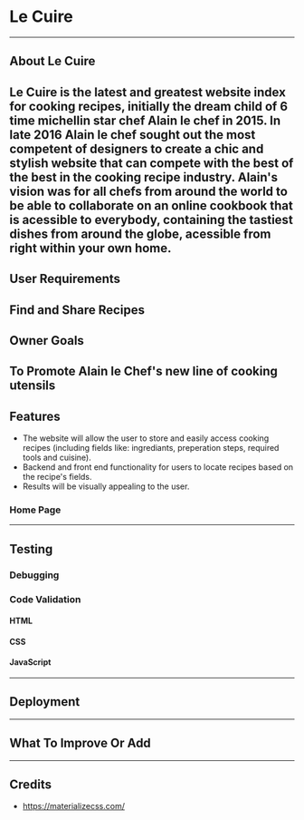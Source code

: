# Le Cuire
------
## About Le Cuire

Le Cuire is the latest and greatest website index for cooking recipes, initially the dream child of 6 time michellin star chef Alain le chef in 2015. In late 2016 Alain le chef sought out the most competent of designers to create a chic and stylish website that can compete with the best of the best in the cooking recipe industry. Alain's vision was for all chefs from around the world to be able to collaborate on an online cookbook that is acessible to everybody, containing the tastiest dishes from around the globe, acessible from right within your own home.
------
## User Requirements
Find and Share Recipes
-------
## Owner Goals
To Promote Alain le Chef's new line of cooking utensils
-------
## Features
* The website will allow the user to store and easily access cooking recipes (including fields like: ingrediants, preperation steps, required tools and cuisine).
* Backend and front end functionality for users to locate recipes based on the recipe's fields.
* Results will be visually appealing to the user.
### Home Page

-------
## Testing

### Debugging

### Code Validation

#### HTML

#### CSS

#### JavaScript
--------
## Deployment

--------
## What To Improve Or Add

--------
## Credits

* https://materializecss.com/